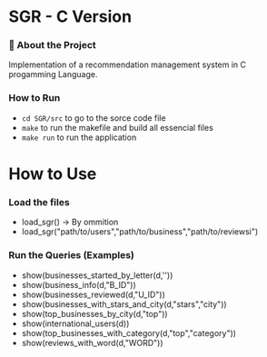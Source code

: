 # SGR - C Version

### 🎯 About the Project

Implementation of a recommendation management system in C progamming Language.

### How to Run
* `cd SGR/src` to go to the sorce code file
* `make` to run the makefile and build all essencial files
* `make run` to run the application

# How to Use

### Load the files
* load_sgr() -> By ommition
* load_sgr("path/to/users","path/to/business","path/to/reviewsi")

### Run the Queries (Examples)
* show(businesses_started_by_letter(d,''))
* show(business_info(d,"B_ID"))
* show(businesses_reviewed(d,"U_ID"))
* show(businesses_with_stars_and_city(d,"stars","city"))
* show(top_businesses_by_city(d,"top"))
* show(international_users(d))
* show(top_businesses_with_category(d,"top","category"))
* show(reviews_with_word(d,"WORD"))

